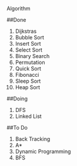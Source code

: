 Algorithm

##Done
1. Dijkstras
2. Bubble Sort
3. Insert Sort
4. Select Sort
5. Binary Search
6. Permutation
7. Quick Sort
8. Fibonacci
9. Sleep Sort
10. Heap Sort


##Doing
1. DFS
2. Linked List


##To Do
1. Back Tracking
2. A*
3. Dynamic Programming
4. BFS
